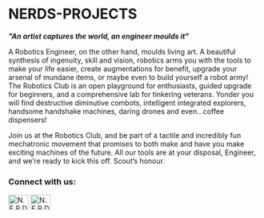 # NERDS-PROJECTS

<b><i>"An artist captures the world, an engineer moulds it"</i></b>

A Robotics Engineer, on the other hand, moulds living art. A beautiful synthesis of ingenuity, skill and vision, robotics arms you with the tools to make your life easier, create augmentations for benefit, upgrade your arsenal of mundane items, or maybe even to build yourself a robot army! The Robotics Club is an open playground for enthusiasts, guided upgrade for beginners, and a comprehensive lab for tinkering veterans. Yonder you will find destructive diminutive combots, intelligent integrated explorers, handsome handshake machines, daring drones and even…coffee dispensers!

Join us at the Robotics Club, and be part of a tactile and incredibly fun mechatronic movement that promises to both make and have you make exciting machines of the future. All our tools are at your disposal, Engineer, and we’re ready to kick this off. Scout’s honour.


<h3 align="left">Connect with us:</h3>
<p align="left">
<a href="https://www.linkedin.com/company/n-e-r-d-s-nits/" target="blank"><img align="center" src="https://raw.githubusercontent.com/rahuldkjain/github-profile-readme-generator/master/src/images/icons/Social/linked-in-alt.svg" alt="N.E.R.D.S" height="30" width="40" /></a>
<a href="https://www.facebook.com/roboticsclub.nits" target="blank"><img align="center" src="https://raw.githubusercontent.com/rahuldkjain/github-profile-readme-generator/master/src/images/icons/Social/facebook.svg" alt="N.E.R.D.S" height="30" width="40" /></a>
</p>
